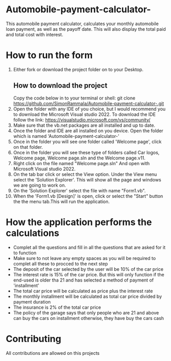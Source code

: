 # Automobile-payment-calculator-
This automobile payment calculator, calculates your monthly automobile loan payment, as well as the payoff date. This will also display the total paid and total cost with interest. 

# How to run the form
1. Either fork or download the project folder on to your Desktop.
    ## How to download the project
    Copy the code below in to your terminal or shell:
        git clone https://github.com/SimonRammala/Automobile-payment-calculator-.git
2. Open the folder with any IDE of you choice, but I would recommend you to download the Microsoft Visual studio 2022. To download the IDE follow the link: https://visualstudio.microsoft.com/vs/community/
3. Make sure that the vb.net packages are all installed and up to date.
4. Once the folder and IDE are all installed on you device. Open the folder which is named 'Automobile-payment-calculator-'
5. Once in the folder you will see one folder called 'Welcome page', click on that folder.
6. Once in the folder you will see these type of folders called Car logos, Welcome page, Welcome page.sln and the Welcome page.v11.
7. Right click on the file named "Welcome page.sln" And open with Microsoft Visual studio 2022.
8. On the tab bar click or select the View option. Under the View menu select the 'Solution Explorer'. This will show all the page and windows we are going to work on.
9. On the 'Solution Explorer' select the file with name "Form1.vb".
10. When the 'Form1.vb [Design]' is open, click or select the "Start" button the the menu tab.This will run the application.

# How the application performs the calculations
* Complet all the questions and fill in all the questions that are asked for it to function 
* Make sure to not leave any empty spaces as you will be required to complet all these to procced to the next step
* The deposit of the car selected by the user will be 10% of the car price
* The interest rate is 15% of the car price. But this will only function if the end-used is older tha 21 and has selected a method of payment of 'installment'
* The total car price will be calculated as price plus the interest rate
* The monthly installment will be calculated as total car price divided by payment duration 
* The insurance is 2% of the total car price
* The policy of the garage says that only people who are 21 and above can buy the cars on installment otherwise, they have buy the cars cash


# Contributing
All contributions are allowed on this projects 